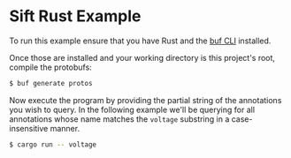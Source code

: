 # Sift Rust Example

To run this example ensure that you have Rust and the [buf CLI](https://buf.build/docs/installation) installed.

Once those are installed and your working directory is this project's root, compile the protobufs:

```bash
$ buf generate protos
```

Now execute the program by providing the partial string of the annotations you wish to query. In the following example
we'll be querying for all annotations whose name matches the `voltage` substring in a case-insensitive manner.

```bash
$ cargo run -- voltage
```
